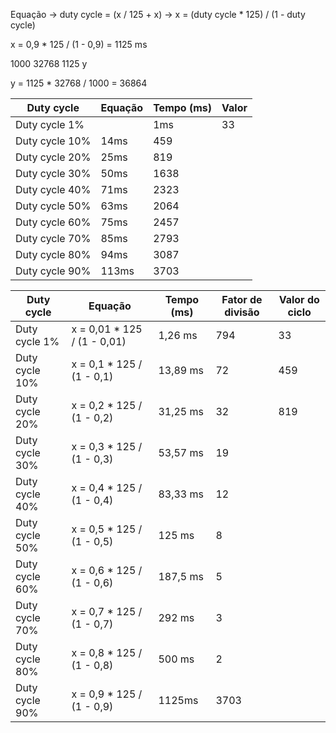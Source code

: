 Equação -> duty cycle = (x / 125 + x) -> x = (duty cycle * 125) / (1 - duty cycle)


x = 0,9 * 125 / (1 - 0,9) = 1125 ms 

1000  32768
1125    y

y = 1125 * 32768 / 1000 = 36864


| Duty cycle | Equação | Tempo (ms) | Valor |
|------------|-------------|-------| ------|
| Duty cycle 1%| | 1ms | 33 |
| Duty cycle 10% | 14ms | 459 |
| Duty cycle 20% | 25ms | 819 |
| Duty cycle 30% | 50ms | 1638|
| Duty cycle 40% | 71ms | 2323|
| Duty cycle 50% | 63ms | 2064|
| Duty cycle 60% | 75ms | 2457|
| Duty cycle 70% | 85ms | 2793|
| Duty cycle 80% | 94ms | 3087|
| Duty cycle 90% | 113ms | 3703|

| Duty cycle | Equação | Tempo (ms) | Fator de divisão | Valor do ciclo |
|------------|-------------|-------| ------| ------|
| Duty cycle 1%| x = 0,01 * 125 / (1 - 0,01) | 1,26 ms | 794 | 33 |
| Duty cycle 10% | x = 0,1 * 125 / (1 - 0,1) | 13,89 ms | 72 | 459 |
| Duty cycle 20% | x = 0,2 * 125 / (1 - 0,2) | 31,25 ms | 32 | 819 |
| Duty cycle 30% | x = 0,3 * 125 / (1 - 0,3) | 53,57 ms | 19 |
| Duty cycle 40% | x = 0,4 * 125 / (1 - 0,4) | 83,33 ms | 12 |
| Duty cycle 50% | x = 0,5 * 125 / (1 - 0,5) | 125 ms | 8 |
| Duty cycle 60% | x = 0,6 * 125 / (1 - 0,6) | 187,5 ms | 5 |
| Duty cycle 70% | x = 0,7 * 125 / (1 - 0,7) | 292 ms  | 3 |
| Duty cycle 80% | x = 0,8 * 125 / (1 - 0,8) | 500 ms | 2 |
| Duty cycle 90% | x = 0,9 * 125 / (1 - 0,9) | 1125ms | 3703 |
